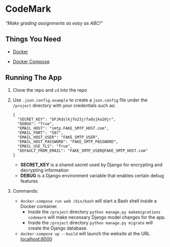 # CodeMark
*"Make grading assignments as easy as ABC!"*

## Things You Need
- [Docker](https://docs.docker.com/get-docker/)

- [Docker Compose](https://docs.docker.com/compose/install/)

## Running The App
1. Clone the repo and `cd` into the repo

2. Use `.json.config.example` to create a `json.config` file under the `/project` directory with your credentials such as:
    ```
    {
      "SECRET_KEY": "DFJKdslkjfo23jrfadsjka20jr",
      "DEBUG": "True",
      "EMAIL_HOST": "smtp.FAKE_SMTP_HOST.com",
      "EMAIL_PORT": "587",
      "EMAIL_HOST_USER": "FAKE_SMTP_USER",
      "EMAIL_HOST_PASSWORD": "FAKE_SMTP_PASSWORD",
      "EMAIL_USE_TLS": "True",
      "DEFAULT_FROM_EMAIL": "FAKE_SMTP_USER@FAKE_SMTP_HOST.com"
    }
    ```

    - **SECRET_KEY** is a shared secret used by Django for encrypting and decrypting information
    - **DEBUG** is a  Django environment variable that enables certain debug features

4. Commands:
   - `docker-compose run web /bin/bash` will start a Bash shell inside a Docker container.
      - Inside the `/project` directory `python manage.py makemigrations codemark` will make necessary Django model changes for the app.
      - Inside the `/project` directory `python manage.py migrate` will create the Django database.
   - `docker-compose up --build` will launch the website at the URL [localhost:8000](localhost:8000)